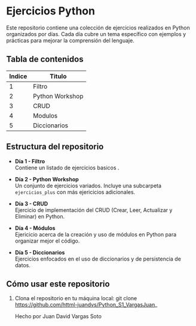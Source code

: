 
# Ejercicios Python 
Este repositorio contiene una colección de ejercicios realizados en Python organizados por días. Cada día cubre un tema específico con ejemplos y prácticas para mejorar la comprensión del lenguaje.
## Tabla de contenidos
| Indice | Titulo  |
|--|--|
| 1 | Filtro          |
| 2 | Python Workshop |
| 3 | CRUD            |
| 4 | Modulos         |
| 5 | Diccionarios    |

## Estructura del repositorio

- **Día 1 - Filtro**  
  Contiene un listado de ejercicios basicos .

- **Día 2 - Python Workshop**  
  Un conjunto de ejercicios variados. Incluye una subcarpeta `ejercicios_plus` con más ejericicios adicionales.

- **Día 3 - CRUD**  
  Ejercicio de implementación del CRUD (Crear, Leer, Actualizar y Eliminar) en Python.

- **Día 4 - Módulos**  
  Ejericicio acerca de la creación y uso de módulos en Python para organizar mejor el código.

- **Día 5 - Diccionarios**  
  Ejercicios enfocados en el uso de diccionarios y  de persistencia de datos.

## Cómo usar este repositorio

1. Clona el repositorio en tu máquina local:
   git clone https://github.com/httml-juandvs/Python_S1_VargasJuan_

   Hecho por Juan David Vargas Soto

